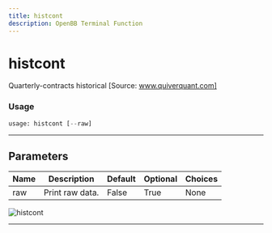 ```yaml
---
title: histcont
description: OpenBB Terminal Function
---
```


# histcont

Quarterly-contracts historical [Source: www.quiverquant.com]

### Usage

```python
usage: histcont [--raw]
```

---

## Parameters

| Name | Description | Default | Optional | Choices |
| ---- | ----------- | ------- | -------- | ------- |
| raw | Print raw data. | False | True | None |
![histcont](https://user-images.githubusercontent.com/46355364/154263545-a210b65d-5dac-45df-b378-692563a5c950.png)

---

